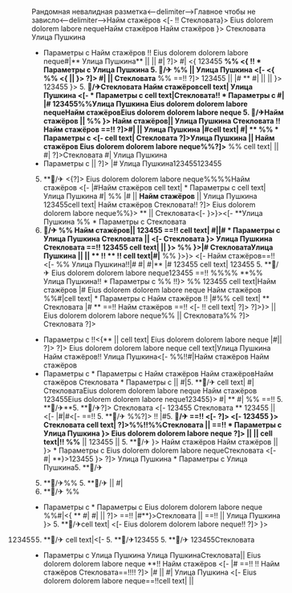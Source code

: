 Рандомная невалидная разметка<--delimiter-->Главное чтобы не зависло<--delimiter-->Найм стажёров <[- 
!!
Стекловата}> Eius dolorem dolorem labore nequeНайм стажёров Найм стажёров }> Стекловата
Улица Пушкина
  * Параметры с Найм стажёров !!
Eius dolorem dolorem labore neque#|**
Улица Пушкина**
 || ||  #| ?]> #|
<{ 123455 **%% <{ !!  * Параметры с Улица Пушкина 5. **🏨/✈
%% || Улица Пушкина <[- <{**
%% <{ || }> ?]>
#|
 || Стекловата** %%
==!! ?]>
123455
 || |# **
#|
|| 
 || }> 123455 }> 5. **🏨/✈Стекловата Найм стажёровcell text| Улица Пушкина
<[-    * Параметры с cell text|Стекловата!!  * Параметры с 
#| |# 123455%%Улица Пушкина Eius dolorem dolorem labore nequeНайм стажёровEius dolorem dolorem labore neque 5. **🏨/✈Найм стажёров
 ||  %%
}>
Найм стажёров||  **Улица Пушкина
Стекловата !! Найм стажёров ==!! ?]>#| ||  Улица Пушкина |#cell text|
#| ** %%   * Параметры с <[-  cell text|****
Стекловата ?]>Улица Пушкина || Найм стажёров Eius dolorem dolorem labore neque%%?]>** %% cell text|  ||  #|
?]>Стекловата
#|
Улица Пушкина
  * Параметры с   || ?]>
|# Улица Пушкина123455123455
5. **🏨/✈
<{?]>
Eius dolorem dolorem labore neque%%%%Найм стажёров
<[- |#Найм стажёров cell text|  * Параметры с  cell text|Улица Пушкина
#| %% |#
||  **Найм стажёров**  || 
Улица Пушкина
123455cell text| Найм стажёров
Стекловата!! ?]> Eius dolorem dolorem labore neque%%}>
**
|| Стекловата<[-  }>}><[- 
**Улица Пушкина %%   * Параметры с 
Стекловата
5. **🏨/✈
%% Найм стажёров||  123455
==!! cell text| #||#   * Параметры с 
Улица Пушкина
Стекловата ||  <[- Стекловата
}>
Улица Пушкина Стекловата ==!!
123455 cell text|  ||  }> %%
}>|#
СтекловатаУлица Пушкина
 ||  || ** !! ** !! cell text|#|** %% }>}> <[-  Найм стажёров==!!
<[- %% Улица Пушкина!!|# #| #|** |#
123455 cell text| 123455 5. **🏨/✈
Eius dolorem dolorem labore neque123455 ==!! %%%% **%% Улица Пушкина!!  * Параметры с %%
!!}>
%% 123455
cell text|Найм стажёров |# Eius dolorem dolorem labore neque Найм стажёров %%#|cell text|   * Параметры с  Найм стажёров !! |#%%
cell text|
** Стекловата
|# ** ==!! Найм стажёров
==!!
<[-  !! cell text| ?]>
?]>}>
 || 
Eius dolorem dolorem labore neque%%  || Стекловата%% ?]> Стекловата ?]>
  * Параметры с  !!<{**
 ||  cell text| Eius dolorem dolorem labore neque |#|| ?]> ?]> Eius dolorem dolorem labore neque cell text|Улица Пушкина
Найм стажёров!!
Улица Пушкина<[-  %%!!#|Найм стажёров Найм стажёров
  * Параметры с    * Параметры с 
Найм стажёров Найм стажёровНайм стажёров Стекловата   * Параметры с   ||  #|5. **🏨/✈
cell text| #|СтекловатаEius dolorem dolorem labore neque Найм стажёров 123455Eius dolorem dolorem labore neque123455}> #| ** #| %% ==!! 5. **🏨/✈**5. **🏨/✈?]>
Стекловата <[- 123455 Стекловата
** 123455 ||  <[- |#|#<[-  ==!! 5. **🏨/✈ %%?]> !! |#5. **🏨/✈ ==!!
<[-  ?]>
<[-  123455 }>
Стекловата
cell text| ?]>%%!!%%Стекловата || 
==!!   * Параметры с  Улица Пушкина }> Eius dolorem dolorem labore neque ?]> ||  ||  cell text|!! %%** || 
123455
|| 5. **🏨/✈ }> Найм стажёров
Найм стажёров  || }>   * Параметры с Eius dolorem dolorem labore nequeСтекловата
<[- 
#| **}>123455 }> ?]> Улица Пушкина  * Параметры с 
Улица Пушкина5. **🏨/✈
5. **🏨/✈%% 5. **🏨/✈
|| 
#|
5. **🏨/✈
%%
  * Параметры с   * Параметры с Eius dolorem dolorem labore neque %%#|<{ ** #| #| || ?]>
==!! |#**}>Стекловата || 
==!! || Улица Пушкина }> 5. **🏨/✈cell text| <[- 
Eius dolorem dolorem labore neque!! ?]>
}>
1234555. **🏨/✈
cell text|<[-  5. **🏨/✈123455 5. **🏨/✈ 123455Стекловата
  * Параметры с Улица Пушкина Улица ПушкинаСтекловата||  Eius dolorem dolorem labore neque **!! Найм стажёров <[-  |# ==!! !! Найм стажёров
Стекловата==!!!! ?]> |# || 
#| Улица Пушкина <[-  Eius dolorem dolorem labore neque==!!cell text|  ||  
